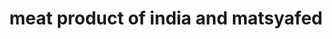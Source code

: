 ---
title: "meat product of india and matsyafed"
url: /ernakulam/meat-product-of-india-and-matsyafed/
shop: Supermarkt
---
